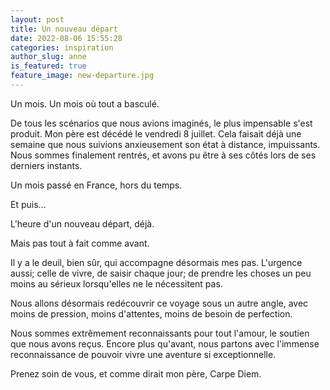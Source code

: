```yaml
---
layout: post
title: Un nouveau départ
date: 2022-08-06 15:55:28
categories: inspiration
author_slug: anne
is_featured: true
feature_image: new-departure.jpg
---
```


Un mois. Un mois où tout a basculé.

De tous les scénarios que nous avions imaginés, le plus impensable s'est produit. Mon père est décédé le vendredi 8 juillet. Cela faisait déjà une semaine que nous suivions anxieusement son état à distance, impuissants. Nous sommes finalement rentrés, et avons pu être à ses côtés lors de ses derniers instants.

Un mois passé en France, hors du temps. 

Et puis...

L'heure d'un nouveau départ, déjà. 

Mais pas tout à fait comme avant. 

Il y a le deuil, bien sûr, qui accompagne désormais mes pas. L'urgence aussi; celle de vivre, de saisir chaque jour; de prendre les choses un peu moins au sérieux lorsqu'elles ne le nécessitent pas. 

Nous allons désormais redécouvrir ce voyage sous un autre angle, avec moins de pression, moins d'attentes, moins de besoin de perfection. 

Nous sommes extrêmement reconnaissants pour tout l'amour, le soutien que nous avons reçus. Encore plus qu'avant, nous partons avec l'immense reconnaissance de pouvoir vivre une aventure si exceptionnelle. 

Prenez soin de vous, et comme dirait mon père, Carpe Diem.
